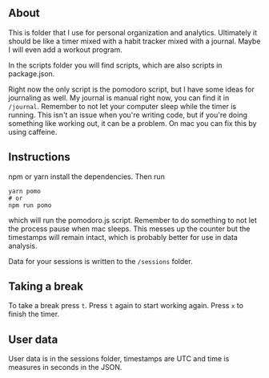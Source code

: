 ## About

This is folder that I use for personal organization and analytics. Ultimately it should be like a timer mixed with a habit tracker mixed with a journal. Maybe I will even add a workout program.

In the scripts folder you will find scripts, which are also scripts in package.json.

Right now the only script is the pomodoro script, but I have some ideas for journaling as well. My journal is manual right now, you can find it in `/journal`. Remember to not let your computer sleep while the timer is running. This isn't an issue when you're writing code, but if you're doing something like working out, it can be a problem. On mac you can fix this by using caffeine.

## Instructions

npm or yarn install the dependencies. Then run

```
yarn pomo
# or
npm run pomo
```

which will run the pomodoro.js script. Remember to do something to not let the process pause when mac sleeps. This messes up the counter but the timestamps will remain intact, which is probably better for use in data analysis.

Data for your sessions is written to the `/sessions` folder.

## Taking a break
To take a break press `t`. Press `t` again to start working again. Press `x` to finish the timer.

## User data
User data is in the sessions folder, timestamps are UTC and time is measures in seconds in the JSON.
